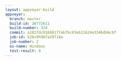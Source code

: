 ```yaml
---
layout: appveyor-build
appveyor:
  branch: master
  build-id: 36772611
  build-number: 324
  commit: a282fdc01668177ab7bc83eb11624e334bdb6cbf
  job-id: k28v9h98fa29714a
  job-number: 2
  os-name: Windows
  test-result: 0
---
```

